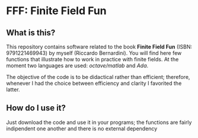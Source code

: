# FFF: Finite Field Fun

## What is this?

This repository contains software related to the book **Finite Field Fun** (ISBN: 9791221469943) by myself (Riccardo Bernardini).  You will find here few functions that illustrate how to work in practice with finite fields.  At the moment two languages are used: *octave/matlab* and *Ada*.

The objective of the code is to be didactical rather than efficient; therefore, whenever I had the choice between efficiency and clarity I favorited the latter.

## How do I use it?

Just download the code and use it in your programs; the functions are fairly indipendent one another and there is no external dependency
